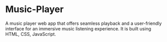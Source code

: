 # Music-Player
A music player web app that offers seamless playback and a user-friendly interface for an immersive music listening experience. It is built using HTML, CSS, JavaScript.
